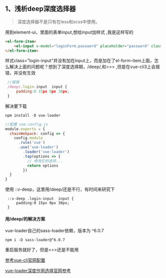 ## 1、浅析deep深度选择器

> 深度选择器不是只有在less和scss中使用。

用到element-ui，里面的表单input,想给input加样式 ,我是这样写的

```html
<el-form-item>
    <el-input v-model="loginForm.password" placeholder="password" class="login-input">       </el-input>
</el-form-item>
```

样式class="login-input"并没有加在input上，而是加在了el-form-item上面，怎么解决上面的问题呢？想到了深度选择期，/deep/,和>>> ,但是在vue-cli3上会报错，并没有生效

```js
 //报错
 /deep/.login-input  input {
     padding:0 15px 0px 30px;
 }
```

解决要下载

```js
npm install -D vue-loader

//配置 vue.config.js
module.exports = {
  chainWebpack: config => {
    config.module
      .rule('vue')
      .use('vue-loader')
        .loader('vue-loader')
        .tap(options => {
          // 修改它的选项...
          return options
        })
  }
}
```

使用 ::v-deep，这里用/deep/还是不行，有时间来研究下

```
 ::v-deep .login-input  input {
     padding:0 15px 0px 30px;
 }
```

#### 用/deep/的解决方案

 vue-loader自己的sass-loader依赖，版本为  ^6.0.7 

```
npm i -D sass-loader@^6.0.7
```

重启服务就好了，但是>>>还是不能用

[参考vue-cli官网配置](https://cli.vuejs.org/zh/guide/webpack.html#%E9%93%BE%E5%BC%8F%E6%93%8D%E4%BD%9C-%E9%AB%98%E7%BA%A7 )   

[vue-loader深度作用选择官网参考](https://vue-loader.vuejs.org/zh/guide/scoped-css.html#%E5%AD%90%E7%BB%84%E4%BB%B6%E7%9A%84%E6%A0%B9%E5%85%83%E7%B4%A0)